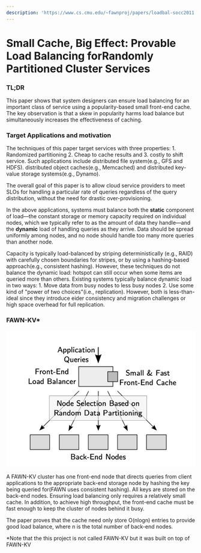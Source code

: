 ```yaml
---
description: 'https://www.cs.cmu.edu/~fawnproj/papers/loadbal-socc2011.pdf'
---
```


# Small Cache, Big Effect: Provable Load Balancing forRandomly Partitioned Cluster Services

### TL;DR

This paper shows that system designers can ensure load balancing for an important class of service using a popularity-based small front-end cache. The key observation is that a skew in popularity harms load balance but simultaneously increases the effectiveness of caching.

### Target Applications and motivation

The techniques of this paper target services with three properties: 1. Randomized partitioning 2. Cheap to cache results and 3. costly to shift service. Such applications include distributed file system\(e.g., GFS and HDFS\). distributed object caches\(e.g., Memcached\) and distributed key-value storage systems\(e.g., Dynamo\). 

The overall goal of this paper is to allow cloud service providers to meet SLOs for handling a particular rate of queries regardless of the query distribution, without the need for drastic over-provisioning. 

In the above applications, systems must balance both the **static** component of load—the constant storage or memory capacity required on individual nodes, which we typically refer to as the amount of data they handle—and the **dynamic** load of handling queries as they arrive. Data should be spread uniformly among nodes, and no node should handle too many more queries than another node. 

Capacity is typically load-balanced by striping deterministically \(e.g., RAID\) with carefully chosen boundaries for stripes, or by using a hashing-based approach\(e.g., consistent hashing\). However, these techniques do not balance the dynamic load: hotspot can still occur when some items are queried more than others. Existing systems typically balance dynamic load in two ways: 1. Move data from busy nodes to less busy nodes 2. Use some kind of "power of two choices"\(i.e., replication\). However, both is less-than-ideal since they introduce eider consistency and migration challenges or high space overhead for full replication.

### FAWN-KV\* 

![](../../.gitbook/assets/screen-shot-2020-03-06-at-2.35.34-am.png)

A FAWN-KV cluster has one front-end node that directs queries from client applications to the appropriate back-end storage node by hashing the key being queried for\(FAWN uses consistent hashing\). All keys are stored on the back-end nodes. Ensuring load balancing only requires a relatively small cache. In addition, to achieve high throughput, the front-end cache must be fast enough to keep the cluster of nodes behind it busy. 

The paper proves that the cache need only store O\(nlogn\) entries to provide good load balance, where n is the total number of back-end nodes.



\*Note that the this project is not called FAWN-KV but it was built on top of FAWN-KV

